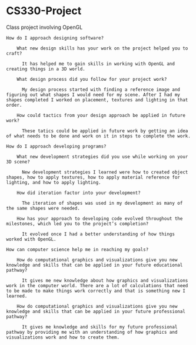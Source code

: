 # CS330-Project
Class project involving OpenGL



    How do I approach designing software?
    
        What new design skills has your work on the project helped you to craft?

          It has helped me to gain skills in working with OpenGL and creating things in a 3D world.
         
        What design process did you follow for your project work?

          My design process started with finding a reference image and figuring out what shapes I would need for my scene. After I had my shapes completed I worked on placement, textures and lighting in that order.
        
        How could tactics from your design approach be applied in future work?

          These tatics could be applied in future work by getting an idea of what needs to be done and work on it in steps to complete the work.
          
    How do I approach developing programs?
    
        What new development strategies did you use while working on your 3D scene?

          New development strategies I learned were how to created object shapes, how to apply textures, how to apply material reference for lighting, and how to apply lighting.
        
        How did iteration factor into your development?

          The iteration of shapes was used in my development as many of the same shapes were needed.
        
        How has your approach to developing code evolved throughout the milestones, which led you to the project’s completion?

          It evolved once I had a better understanding of how things worked with OpenGL.
        
    How can computer science help me in reaching my goals?
    
        How do computational graphics and visualizations give you new knowledge and skills that can be applied in your future educational pathway?
         
          It gives me new knowledge about how graphics and visualizations work in the computer world. There are a lot of calculations that need to be made to make things work correctly and that is something new I learned.
         
        How do computational graphics and visualizations give you new knowledge and skills that can be applied in your future professional pathway?

          It gives me knowledge and skills for my future professional pathway by providing me with an understanding of how graphics and visualizations work and how to create them.


